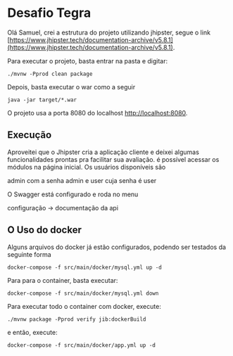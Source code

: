# Desafio Tegra

Olá Samuel, crei a estrutura do projeto utilizando jhipster, segue o link [https://www.jhipster.tech/documentation-archive/v5.8.1](https://www.jhipster.tech/documentation-archive/v5.8.1).

Para executar o projeto, basta entrar na pasta e digitar:

    ./mvnw -Pprod clean package

Depois, basta executar o war como a seguir

    java -jar target/*.war

O projeto usa a porta 8080 do localhost [http://localhost:8080](http://localhost:8080).

## Execução

Aproveitei que o Jhipster cria a aplicação cliente e deixei algumas funcionalidades prontas pra facilitar sua avaliação.
é possível acessar os módulos na página inicial.
Os usuários disponíveis são
  
 admin com a senha admin
e user cuja senha é user

O Swagger está configurado e roda no menu
  
 configuração -> documentação da api

## O Uso do docker

Alguns arquivos do docker já estão configurados, podendo ser testados da seguinte forma

    docker-compose -f src/main/docker/mysql.yml up -d

Para para o container, basta executar:

    docker-compose -f src/main/docker/mysql.yml down

Para executar todo o container com docker, execute:

    ./mvnw package -Pprod verify jib:dockerBuild

e então, execute:

    docker-compose -f src/main/docker/app.yml up -d
